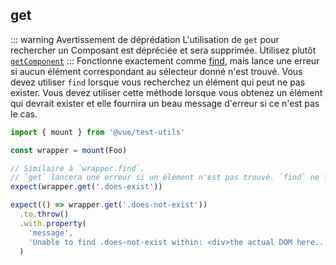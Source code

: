 ## get

::: warning Avertissement de déprédation
L'utilisation de `get` pour rechercher un Composant est dépréciée et sera supprimée. Utilisez plutôt [`getComponent`](./getComponent.md)
:::
Fonctionne exactement comme [find](./find.md), mais lance une erreur si aucun élément correspondant au sélecteur donné n'est trouvé. Vous devez utiliser `find` lorsque vous recherchez un élément qui peut ne pas exister. Vous devez utiliser cette méthode lorsque vous obtenez un élément qui devrait exister et elle fournira un beau message d'erreur si ce n'est pas le cas.

```js
import { mount } from '@vue/test-utils'

const wrapper = mount(Foo)

// Similaire à `wrapper.find`.
// `get` lancera une erreur si un élément n'est pas trouvé. `find` ne fera rien.
expect(wrapper.get('.does-exist'))

expect(() => wrapper.get('.does-not-exist'))
  .to.throw()
  .with.property(
    'message',
    'Unable to find .does-not-exist within: <div>the actual DOM here...</div>'
  )
```
